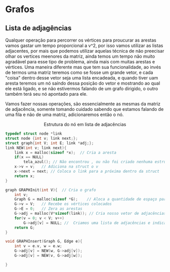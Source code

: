 # Grafos

## Lista de adjagências

<p>Qualquer operação para percorrer os vértices para proucurar as arestas vamos gastar um tempo proporcional a v^2, por isso vamos utilizar as listas adjacentes, por mais que podemos utilizar aquelas técnica de não preecisar olhar os vertices meenores da matriz, ainda temos um tempo não muito agradável para esse tipo de problema, ainda mais com muitas arestas e vértices. Uma maneira diferente mas que tem sua funcionalidade, ao invés de termos uma matriz teremos como se fosse um grande vetor, e cada "coisa" dentro desse vetor seja uma lista encadeada, e quando tiver uam aresta teremos um nó saíndo dessa posição do vetor e mostrando ao qual ele está ligado, e se não estivermos falando de um grafo dirigido, o outro também terá seu nó apontado para ele.</p>
<p>Vamos fazer nossas operações, são essencialmente as mesmas da matriz de adjacência, somente tomando cuidado sabendo que estamos falando de uma fila e não de uma matriz, adicionaremos então o nó.</p>

<p align="center">Estrutura do nó em lista de adjacências</p>

```C
typedef struct node *link
struct node {int v; link next;};
struct graph{int V; int E; link *adj;};
link NEW(int v; link next){
    link x = malloc(sizeof *x);  // Cria a aresta
    if(x == NULL)
        tela_azul(); // Não encontrou , ou não foi criado nenhuma estrutura
    x->v = v;   // Adiciona na struct o v
    x->next = next; // Coloca o link para a próxima dentro da struct
    return x;
}

graph GRAPHInit(int V){  // Cria o grafo
    int v;
    Graph G = malloc(sizeof *G);    // Aloca a quantidade de espaço para os vértices
    G->v = V;   // Recebe os vértices colocados
    G->E = 0;   // Zera as arestas
    G->adj = malloc(V*sizeof(link)); // Cria nosso vetor de adjacências
    for(v = 0; v < V; v++)
        G->adj[v] = NULL; //  Criamos uma lista de adjacências e indicamos que estão apontando para NULL, já que não temos arestas no momento.
    return G;
}

void GRAPHInsert(Graph G, Edge e){
    int v = e.v, w = e.w;
    G->adj[v] = NEW(w, G->adj[v]);
    G->adj[v] = NEW(v, G->adj[w]);

}
```